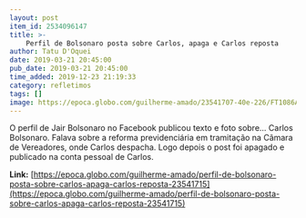 ```yaml
---
layout: post
item_id: 2534096147
title: >-
    Perfil de Bolsonaro posta sobre Carlos, apaga e Carlos reposta
author: Tatu D'Oquei
date: 2019-03-21 20:45:00
pub_date: 2019-03-21 20:45:00
time_added: 2019-12-23 21:19:33
category: refletimos
tags: []
image: https://epoca.globo.com/guilherme-amado/23541707-40e-226/FT1086A/652/WhatsApp-Image-2019-03-21-at-21.21.01.jpeg.jpg
---
```


O perfil de Jair Bolsonaro no Facebook publicou texto e foto sobre... Carlos Bolsonaro. Falava sobre a reforma previdenciária em tramitação na Câmara de Vereadores, onde Carlos despacha. Logo depois o post foi apagado e publicado na conta pessoal de Carlos.

**Link:** [https://epoca.globo.com/guilherme-amado/perfil-de-bolsonaro-posta-sobre-carlos-apaga-carlos-reposta-23541715](https://epoca.globo.com/guilherme-amado/perfil-de-bolsonaro-posta-sobre-carlos-apaga-carlos-reposta-23541715)

